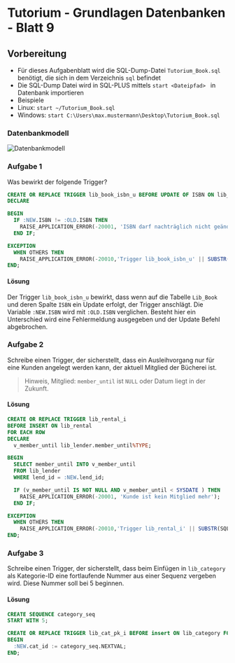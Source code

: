 # Tutorium - Grundlagen Datenbanken - Blatt 9

## Vorbereitung

* Für dieses Aufgabenblatt wird die SQL-Dump-Datei ```Tutorium_Book.sql``` benötigt, die sich in dem Verzeichnis ```sql``` befindet
* Die SQL-Dump Datei wird in SQL-PLUS mittels ```start <Dateipfad> ```  in Datenbank   importieren
* Beispiele
*  Linux: ```start ~/Tutorium_Book.sql```
*  Windows: ```start C:\Users\max.mustermann\Desktop\Tutorium_Book.sql```

### Datenbankmodell
![Datenbankmodell](./img/Schema_mit_Beziehungen.png)

### Aufgabe 1
Was bewirkt der folgende Trigger?

```sql
CREATE OR REPLACE TRIGGER lib_book_isbn_u BEFORE UPDATE OF ISBN ON lib_book FOR EACH ROW
DECLARE

BEGIN
  IF :NEW.ISBN != :OLD.ISBN THEN
    RAISE_APPLICATION_ERROR(-20001, 'ISBN darf nachträglich nicht geändert werden');
  END IF;

EXCEPTION
  WHEN OTHERS THEN
    RAISE_APPLICATION_ERROR(-20010,'Trigger lib_book_isbn_u' || SUBSTR(SQLERRM,1,80));
END;
```

#### Lösung
Der Trigger `lib_book_isbn_u` bewirkt, dass wenn auf die Tabelle `Lib_Book` und deren Spalte `ISBN` ein Update erfolgt, der Trigger anschlägt. Die Variable `:NEW.ISBN` wird mit `:OLD.ISBN` verglichen. Besteht hier ein Unterschied wird eine Fehlermeldung ausgegeben und der Update Befehl abgebrochen.


### Aufgabe 2
Schreibe einen Trigger, der sicherstellt, dass ein Ausleihvorgang nur für eine Kunden angelegt werden kann, der aktuell Mitglied der Bücherei ist.
> Hinweis, Mitglied: `member_until` ist `NULL` oder Datum liegt in der Zukunft.

#### Lösung
```sql
CREATE OR REPLACE TRIGGER lib_rental_i
BEFORE INSERT ON lib_rental
FOR EACH ROW
DECLARE
  v_member_until lib_lender.member_until%TYPE;

BEGIN
  SELECT member_until INTO v_member_until
  FROM lib_lender
  WHERE lend_id = :NEW.lend_id;

  IF (v_member_until IS NOT NULL AND v_member_until < SYSDATE ) THEN
    RAISE_APPLICATION_ERROR(-20001, 'Kunde ist kein Mitglied mehr');
  END IF;

EXCEPTION
  WHEN OTHERS THEN
    RAISE_APPLICATION_ERROR(-20010,'Trigger lib_rental_i' || SUBSTR(SQLERRM,1,80));
END;
```

### Aufgabe 3
Schreibe einen Trigger, der sicherstellt, dass beim Einfügen in `lib_category` als Kategorie-ID eine fortlaufende Nummer aus einer Sequenz vergeben wird. Diese Nummer soll bei 5 beginnen.

#### Lösung
```sql
CREATE SEQUENCE category_seq
START WITH 5;

CREATE OR REPLACE TRIGGER lib_cat_pk_i BEFORE insert ON lib_category FOR EACH ROW
BEGIN
  :NEW.cat_id := category_seq.NEXTVAL;
END;
```

